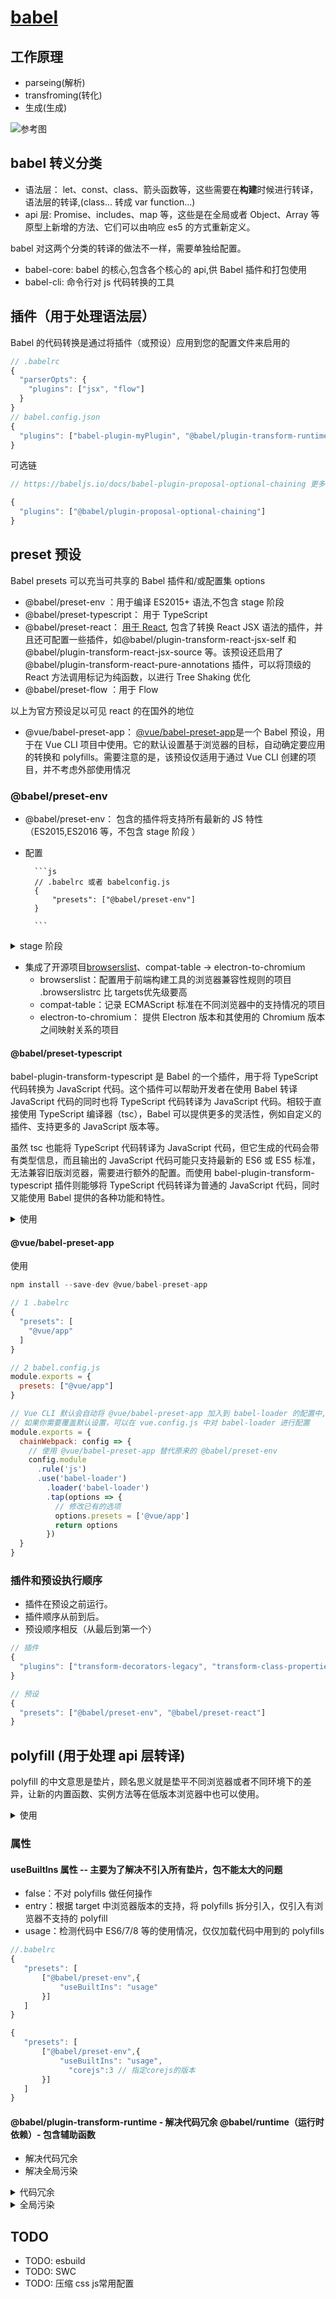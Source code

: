 # [babel](https://babeljs.io/docs/en/presets#what-are-babel-presets)

## 工作原理

- parseing(解析)
- transfroming(转化)
- 生成(生成)

![参考图](https://p3-juejin.byteimg.com/tos-cn-i-k3u1fbpfcp/3721be091bd6413495b486e917b2e9bb~tplv-k3u1fbpfcp-zoom-in-crop-mark:4536:0:0:0.awebp)

## babel 转义分类

- 语法层： let、const、class、箭头函数等，这些需要在**构建**时候进行转译，语法层的转译,(class... 转成 var function...)
- api 层: Promise、includes、map 等，这些是在全局或者 Object、Array 等原型上新增的方法、它们可以由响应 es5 的方式重新定义。

babel 对这两个分类的转译的做法不一样，需要单独给配置。

- babel-core: babel 的核心,包含各个核心的 api,供 Babel 插件和打包使用
- babel-cli: 命令行对 js 代码转换的工具

## 插件（用于处理**语法层**）

Babel 的代码转换是通过将插件（或预设）应用到您的配置文件来启用的

```js
// .babelrc
{
  "parserOpts": {
    "plugins": ["jsx", "flow"]
  }
}
// babel.config.json  
{
  "plugins": ["babel-plugin-myPlugin", "@babel/plugin-transform-runtime"]
}
```

可选链

```js
// https://babeljs.io/docs/babel-plugin-proposal-optional-chaining 更多插件请查看

{
  "plugins": ["@babel/plugin-proposal-optional-chaining"]
}

```

## preset 预设

Babel presets 可以充当可共享的 Babel 插件和/或配置集 options

- @babel/preset-env ：用于编译 ES2015+ 语法,不包含 stage 阶段
- @babel/preset-typescript： 用于 TypeScript
- @babel/preset-react： [用于 React](https://babeljs.io/docs/babel-preset-react), 包含了转换 React JSX 语法的插件，并且还可配置一些插件，如@babel/plugin-transform-react-jsx-self 和@babel/plugin-transform-react-jsx-source 等。该预设还启用了@babel/plugin-transform-react-pure-annotations 插件，可以将顶级的 React 方法调用标记为纯函数，以进行 Tree Shaking 优化
- @babel/preset-flow ：用于 Flow

以上为官方预设足以可见 react 的在国外的地位

- @vue/babel-preset-app： [@vue/babel-preset-app](https://www.npmjs.com/package/@vue/babel-preset-app)是一个 Babel 预设，用于在 Vue CLI 项目中使用。它的默认设置基于浏览器的目标，自动确定要应用的转换和 polyfills。需要注意的是，该预设仅适用于通过 Vue CLI 创建的项目，并不考虑外部使用情况

### @babel/preset-env

- @babel/preset-env： 包含的插件将支持所有最新的 JS 特性（ES2015,ES2016 等，不包含 stage 阶段 ）
- 配置

        ```js
        // .babelrc 或者 babelconfig.js
        {
            "presets": ["@babel/preset-env"]
        }

        ```

<details> 
        <summary>stage 阶段</summary>

在 Babel 中， stage 阶段指的是 ECMAScript 的提案阶段。TC39 是一个由 JavaScript 社区组成的技术委员会，负责 JavaScript 语言标准的发展。他们将不同阶段的 ECMAScript 提案分为以下四个 stage（阶段）：

- Stage 0: "Strawman"（展示阶段）
- Stage 1: "Proposal"（征求意见阶段）
- Stage 2: "Draft"（草案阶段）
- Stage 3: "Candidate"（候选人阶段）
- Stage 4: "Finished"（正式发布阶段）

Babel 根据阶段的不同，对应地提供了一些插件（如@babel/plugin-proposal-class-properties、@babel/plugin-proposal-decorators），使得开发者可以使用实验性的 ECMAScript 特性，尽早体验和探索未来的语言特性。

[资料来源][https://babeljs.io/docs/en/presets#what-are-babel-presets]

</details>

- 集成了开源项目[browserslist](https://github.com/browserslist/browserslist)、compat-table -> electron-to-chromium
  - browserslist：配置用于前端构建工具的浏览器兼容性规则的项目 .browserslistrc 比 targets优先级要高
  - compat-table：记录 ECMAScript 标准在不同浏览器中的支持情况的项目
  - electron-to-chromium： 提供 Electron 版本和其使用的 Chromium 版本之间映射关系的项目

#### @babel/preset-typescript

babel-plugin-transform-typescript 是 Babel 的一个插件，用于将 TypeScript 代码转换为 JavaScript 代码。这个插件可以帮助开发者在使用 Babel 转译 JavaScript 代码的同时也将 TypeScript 代码转译为 JavaScript 代码。相较于直接使用 TypeScript 编译器（tsc），Babel 可以提供更多的灵活性，例如自定义的插件、支持更多的 JavaScript 版本等。

虽然 tsc 也能将 TypeScript 代码转译为 JavaScript 代码，但它生成的代码会带有类型信息，而且输出的 JavaScript 代码可能只支持最新的 ES6 或 ES5 标准，无法兼容旧版浏览器，需要进行额外的配置。而使用 babel-plugin-transform-typescript 插件则能够将 TypeScript 代码转译为普通的 JavaScript 代码，同时又能使用 Babel 提供的各种功能和特性。

<details> 
    <summary>使用</summary>

1. 安装 `@babel/core`, `@babel/preset-env`, `@babel/cli` 和 `babel-plugin-transform-typescript`，可以通过运行以下命令进行安装：

    ```#!/bin/bash

    
    npm install --save-dev @babel/core @babel/preset-env @babel/cli babel-plugin-transform-typescript

    ```

2. 在项目的根目录下创建 `.babelrc` 文件，并添加以下内容：

    ```json

    {
      "presets": [
        "@babel/env"
      ],
      "plugins": [
        "transform-typescript"
      ]
    }
    ```

    这样会启用 `@babel/preset-env` 预设和 `babel-plugin-transform-typescript` 插件。你也可以在其他配置文件中使用这些设置。

3. 在你的项目中使用 Babel 命令来转换 TypeScript 文件。例如，在命令行中执行以下命令：

    ```#!/bin/bash

    npx babel src --out-dir dist --extensions ".ts"

    ```

    这将会把 `src` 目录下的所有 TypeScript 文件转换成 JavaScript 文件，并存储在 `dist` 目录中。

[资料来源：](https://babeljs.io/docs/babel-plugin-transform-typescript)

</details>

#### @vue/babel-preset-app 

使用

```js
npm install --save-dev @vue/babel-preset-app

// 1 .babelrc
{
  "presets": [
    "@vue/app"
  ]
}

// 2 babel.config.js
module.exports = {
  presets: ["@vue/app"]
}

// Vue CLI 默认会自动将 @vue/babel-preset-app 加入到 babel-loader 的配置中,所以一般不需要手动配置 babel-loader
// 如果你需要覆盖默认设置，可以在 vue.config.js 中对 babel-loader 进行配置
module.exports = {
  chainWebpack: config => {
    // 使用 @vue/babel-preset-app 替代原来的 @babel/preset-env
    config.module
      .rule('js')
      .use('babel-loader')
        .loader('babel-loader')
        .tap(options => {
          // 修改已有的选项
          options.presets = ['@vue/app']
          return options
        })
  }
}


```

### 插件和预设**执行顺序**

- 插件在预设之前运行。
- 插件顺序从前到后。
- 预设顺序相反（从最后到第一个）

```js
// 插件
{
  "plugins": ["transform-decorators-legacy", "transform-class-properties"]
}

// 预设
{
  "presets": ["@babel/preset-env", "@babel/preset-react"]
}

```

## polyfill (用于处理 api 层转译)

polyfill 的中文意思是垫片，顾名思义就是垫平不同浏览器或者不同环境下的差异，让新的内置函数、实例方法等在低版本浏览器中也可以使用。

<details> 
    <summary>使用</summary>

1. 安装

    ```js
        // 这是一个运行时依赖
        npm install --save @babel/polyfill

        // @babel/polyfill 模块包括 core-js 和一个自定义的 regenerator runtime 模块，可以模拟完整的 ES2015+ 环境
    ```

2. 引入

    ```js
    import "@babel/polyfill";
    const p = new Promise((resolve, reject) => {
        resolve(100);
    });
    ```

    ```js
    // 转译结果
    "use strict";

    require("@babel/polyfill");

    var p = new Promise(function (resolve, reject) {
        resolve(100);
    });
    ```

    虽然看起来 Promise 还是没有转译，但是我们引入的 polyfill 中已经包含了对 Promise 的 es5 的定义，所以这时候代码便可以在低版本浏览器中运行了

</details>

### 属性

#### useBuiltIns 属性 -- 主要为了解决不引入所有垫片，包不能太大的问题

- false：不对 polyfills 做任何操作
- entry：根据 target 中浏览器版本的支持，将 polyfills 拆分引入，仅引入有浏览器不支持的 polyfill
- usage：检测代码中 ES6/7/8 等的使用情况，仅仅加载代码中用到的 polyfills

```js
//.babelrc
{
   "presets": [
       ["@babel/preset-env",{
           "useBuiltIns": "usage"
       }]
   ]
}

{
   "presets": [
       ["@babel/preset-env",{
           "useBuiltIns": "usage",
        	 "corejs":3 // 指定corejs的版本
       }]
   ]
}
```

#### @babel/plugin-transform-runtime - 解决代码冗余 @babel/runtime（运行时依赖）- 包含辅助函数

- 解决代码冗余
- 解决全局污染

<details>
    <summary>代码冗余</summary>
    代码冗余是出现在转译语法层时出现的问题。

该插件会开启对 Babel 注入的辅助函数（比如下边的\_classCallCheck）的复用，以节省代码体积

```js
//index.js es6-->class
class Student {
    constructor(name, age) {
        this.name = name;
        this.age = age;
    }
}

// 转译后
("use strict");

require("core-js/modules/es.function.name");

// _classCallCheck每次使用都会出现，用一次出现一次，造成了代码冗余
function _classCallCheck(instance, Constructor) {
    if (!(instance instanceof Constructor)) {
        throw new TypeError("Cannot call a class as a function");
    }
}

var Student = function Student(name, age) {
    _classCallCheck(this, Student);

    this.name = name;
    this.age = age;
};
```

安装@babel/runtime 后

```js
"use strict";

require("core-js/modules/es.function.name");

// 相关的辅助函数是以require的方式引入而不是被直接插入进来的，这样就不会冗余了
var _interopRequireDefault = require("@babel/runtime/helpers/interopRequireDefault");

// 相关的辅助函数是以require的方式引入而不是被直接插入进来的，这样就不会冗余了
var _classCallCheck2 = _interopRequireDefault(
    require("@babel/runtime/helpers/classCallCheck")
);

var Student = function Student(name, age) {
    (0, _classCallCheck2["default"])(this, Student);
    this.name = name;
    this.age = age;
};
```

</details>

<details>
<summary>全局污染</summary>
全局污染是出现在转译api层出现的问题

```js
new Promise(function (resolve, reject) {
    resolve(100);
});

//转译后

"use strict";

require("core-js/modules/es.object.to-string");

require("core-js/modules/es.promise");

new Promise(function (resolve, reject) {
  resolve(100);
});
```

preset-env在处理例如Promise这种的api时，只是引入了core-js中的相关的js库，这些库重新定义了Promise，然后将其挂载到了全局。
然会造成全局变量污染，同理其他的例如Array.from等会修改这些全局对象的原型prototype，这也会造成全局对象的污染。

解决方式就是：将core-js交给transform-runtime处理。

```js

{
    "presets": [
        ["@babel/preset-env"]
    ],
    "plugins": [
        ["@babel/plugin-transform-runtime",{ // 配置插件处理， transform-runtime是利用plugin自动识别并替换代码中的新特性，检测到需要哪个就用哪个
            "corejs":3
        }]
    ]
}

```

注意：

1. corejs: 2仅支持全局变量（例如Promise）和静态属性（例如Array.from），corejs: 3还支持实例属性（例如[].includes）
2. useBuiltIns， babel7中已经将其设置为默认值（Babel 7 中的 useBuiltIns 选项的默认值为 false）
    - 在 Babel 6 中，默认情况下需要手动安装和引入 polyfills，以便支持 ES6+ 的 API 和特性
    - 在 Babel 7 中，@babel/preset-env 已经集成了 core-js（支持 ES 新特性的 polyfill 库）的功能，并且默认情况下不会自动添加 polyfills，而是通过使用 useBuiltIns 选项来控制哪些 polyfills 被添加到代码中
    - 如果将 useBuiltIns 设置为 true，则 Babel 会根据你的目标环境进行智能地添加 polyfills，以保证你的代码可以运行，而且不会添加多余的代码。如果你的代码中已经手动引入了某些 polyfills，那么 Babel 不会再次引入这些重复的 polyfills

```js
// 转译结果
"use strict";

var _interopRequireDefault = require("@babel/runtime-corejs3/helpers/interopRequireDefault");

var _promise = _interopRequireDefault(require("@babel/runtime-corejs3/core-js-stable/promise"));

// 定义了一个_promise["default"] ，这样便不会出现全局变量污染的情况
new _promise["default"](function (resolve, reject) {
  resolve(100);
});
```

**缺点**： 每个特性都会经历检测和替换，随着应用增大，可能会造成转译效率不高 [文档](https://www.babeljs.cn/docs/babel-plugin-transform-runtime#options)

</details>

## TODO

- TODO: esbuild
- TODO: SWC
- TODO: 压缩 css js常用配置